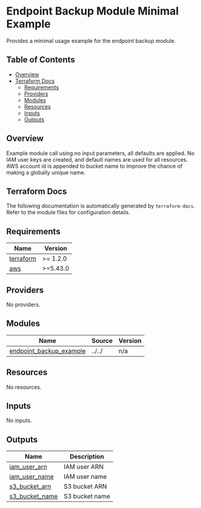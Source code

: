 # Endpoint Backup Module Minimal Example
Provides a minimal usage example for the endpoint backup module.

## Table of Contents
- [Overview](#overview)
- [Terraform Docs](#terraform-docs)
  - [Requirements](#requirements)
  - [Providers](#providers)
  - [Modules](#modules)
  - [Resources](#resources)
  - [Inputs](#inputs)
  - [Outputs](#outputs)

## Overview
Example module call using no input parameters, all defaults are applied. No IAM user keys are created, and default names are used for all resources. AWS account id is appended to bucket name to improve the chance of making a globally unique name.

## Terraform Docs
The following documentation is automatically generated by `terraform-docs`. Refer to the module files for configuration details.

<!-- BEGINNING OF PRE-COMMIT-TERRAFORM DOCS HOOK -->
## Requirements

| Name | Version |
|------|---------|
| <a name="requirement_terraform"></a> [terraform](#requirement\_terraform) | >= 1.2.0 |
| <a name="requirement_aws"></a> [aws](#requirement\_aws) | >=5.43.0 |

## Providers

No providers.

## Modules

| Name | Source | Version |
|------|--------|---------|
| <a name="module_endpoint_backup_example"></a> [endpoint\_backup\_example](#module\_endpoint\_backup\_example) | ../../ | n/a |

## Resources

No resources.

## Inputs

No inputs.

## Outputs

| Name | Description |
|------|-------------|
| <a name="output_iam_user_arn"></a> [iam\_user\_arn](#output\_iam\_user\_arn) | IAM user ARN |
| <a name="output_iam_user_name"></a> [iam\_user\_name](#output\_iam\_user\_name) | IAM user name |
| <a name="output_s3_bucket_arn"></a> [s3\_bucket\_arn](#output\_s3\_bucket\_arn) | S3 bucket ARN |
| <a name="output_s3_bucket_name"></a> [s3\_bucket\_name](#output\_s3\_bucket\_name) | S3 bucket name |
<!-- END OF PRE-COMMIT-TERRAFORM DOCS HOOK -->
